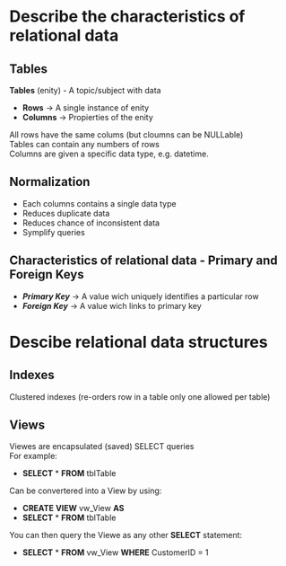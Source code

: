 # Describe the characteristics of relational data
## Tables
**Tables** (enity) - A topic/subject with data
- __Rows__ -> A single instance of enity
- __Columns__ -> Propierties of the enity

All rows have the same colums (but cloumns can be NULLable) \
Tables can contain any numbers of rows \
Columns are given a specific data type, e.g. datetime.

## Normalization
- Each columns contains a single data type 
- Reduces duplicate data
- Reduces chance of inconsistent data
- Symplify queries

## Characteristics of relational data - Primary and Foreign Keys
- _**Primary Key**_ -> A value wich uniquely identifies a particular row
- _**Foreign Key**_ -> A value wich links to primary key

# Descibe relational data structures 
## Indexes
Clustered indexes (re-orders row in a table only one allowed per table)

## Views 
Viewes are encapsulated (saved) SELECT queries \
For example:
- **SELECT** * **FROM** tblTable

Can be convertered into a View by using:
- **CREATE** **VIEW** vw_View **AS**
- **SELECT** * **FROM** tblTable

You can then query the Viewe as any other **SELECT** statement:
- **SELECT** * **FROM** vw_View **WHERE** CustomerID = 1
